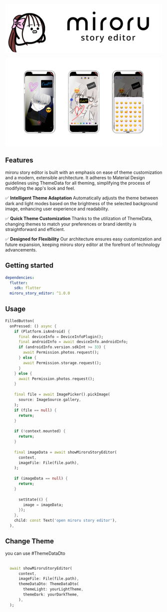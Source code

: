 <a href="https://miroru.com/" align="center">
  <picture>
    <source media="(prefers-color-scheme: dark)" srcset="./doc/images/miroru-logo-dark.png">
    <img alt="miroru" src="./doc/images/miroru-logo-light.png">
  </picture>
</a>

<p align="center"><img src="./doc/images/intro1.png" alt="Reflectly hero image"></p>

## Features

miroru story editor is built with an emphasis on ease of theme customization and a modern, extensible architecture. It adheres to Material Design guidelines using ThemeData for all theming, simplifying the process of modifying the app's look and feel.

✅ **Intelligent Theme Adaptation**
Automatically adjusts the theme between dark and light modes based on the brightness of the selected background image, enhancing user experience and readability.

✅ **Quick Theme Customization**
Thanks to the utilization of ThemeData, changing themes to match your preferences or brand identity is straightforward and efficient.

✅ **Designed for Flexibility**
Our architecture ensures easy customization and future expansion, keeping miroru story editor at the forefront of technology advancements.

## Getting started

```yaml
dependencies:
  flutter:
    sdk: flutter
  miroru_story_editor: ^1.0.0
```

## Usage

```dart
FilledButton(
  onPressed: () async {
    if (Platform.isAndroid) {
      final deviceInfo = DeviceInfoPlugin();
      final androidInfo = await deviceInfo.androidInfo;
      if (androidInfo.version.sdkInt >= 33) {
        await Permission.photos.request();
      } else {
        await Permission.storage.request();
      }
    } else {
      await Permission.photos.request();
    }

    final file = await ImagePicker().pickImage(
      source: ImageSource.gallery,
    );
    if (file == null) {
      return;
    }

    if (!context.mounted) {
      return;
    }

    final imageData = await showMiroruStoryEditor(
      context,
      imageFile: File(file.path),
    );

    if (imageData == null) {
      return;
    }

      setState(() {
        image = imageData;
      });
    },
    child: const Text('open miroru story editor'),
  ),
```

## Change Theme

you can use #ThemeDataDto

```dart

  await showMiroruStoryEditor(
      context,
      imageFile: File(file.path),
      themeDataDto: ThemeDataDto(
        themeLight: yourLightTheme,
        themeDark: yourDarkTheme,
      ),
  );
```
